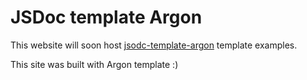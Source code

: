 JSDoc template Argon
====================

This website will soon host [jsodc-template-argon](https://github.com/Oza94/jsdoc-template-argon) template examples.

This site was built with Argon template :)

